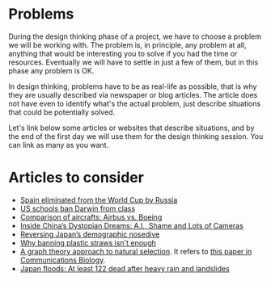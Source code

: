 # Problems

During the design thinking phase of a project, we have to choose a
problem we will be working with. The problem is, in principle, any
problem at all, anything that would be interesting you to solve if you
had the time or resources. Eventually we will have to settle in just a
few of them, but in this phase any problem is OK.

In design thinking, problems have to be as real-life as possible, that
is why they are usually described via newspaper or blog articles. The
article does not have even to identify what's the actual problem, just
describe situations that could be potentially solved.

Let's link below some articles or websites that describe situations,
and by the end of the first day we will use them for the design
thinking session. You can link as many as you want. 

# Articles to consider

* [Spain eliminated from the World Cup by Russia](https://www.theguardian.com/football/2018/jul/01/spain-russia-world-cup-last-16-match-report)
* [US schools ban Darwin from class](https://www.theguardian.com/world/2002/feb/24/usa.schools)
* [Comparison of aircrafts: Airbus vs. Boeing](https://community.infinite-flight.com/t/airbus-vs-boeing-comprehensive-comparison/113633)
* [Inside China’s Dystopian Dreams: A.I., Shame and Lots of Cameras](https://www.nytimes.com/2018/07/08/business/china-surveillance-technology.html)
* [Reversing Japan’s demographic nosedive](https://www.japantimes.co.jp/opinion/2018/06/19/commentary/japan-commentary/reversing-japans-demographic-nosedive/)
* [Why banning plastic straws isn't enough](https://www.cbc.ca/news/technology/banning-plastic-straws-1.4628160)
* [A graph theory approach to natural selection](https://www.quantamagazine.org/mathematics-shows-how-to-ensure-evolution-20180626/). It
  refers to [this paper in Communications Biology](https://www.nature.com/articles/s42003-018-0078-7).
* [Japan floods: At least 122 dead after heavy rain and landslides](https://edition.cnn.com/2018/07/09/asia/japan-floods-intl/index.html)
